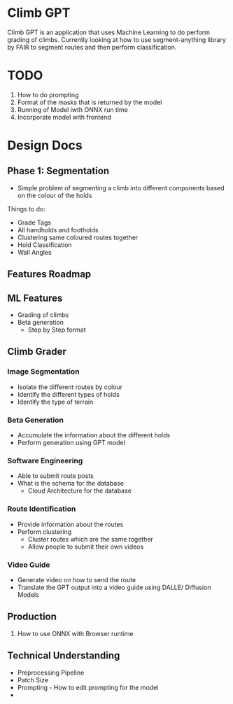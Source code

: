 # Climb GPT

Climb GPT is an application that uses Machine Learning to do perform grading of climbs.
Currently looking at how to use segment-anything library by FAIR to segment routes and then perform classification.


# TODO

1. How to do prompting
2. Format of the masks that is returned by the model
3. Running of Model iwth ONNX run time
4. Incorporate model with frontend

# Design Docs

## Phase 1: Segmentation
- Simple problem of segmenting a climb into different components based on the colour of the holds

Things to do:
- Grade Tags
- All handholds and footholds
- Clustering same coloured routes together
- Hold Classification
- Wall Angles


## Features Roadmap


## ML Features
- Grading of climbs
- Beta generation
  - Step by Step format 

## Climb Grader

### Image Segmentation
- Isolate the different routes by colour
- Identify the different types of holds
- Identify the type of terrain

### Beta Generation

- Accumulate the information about the different holds
- Perform generation using GPT model

### Software Engineering
- Able to submit route posts
- What is the schema for the database
  - Cloud Architecture for the database


### Route Identification
- Provide information about the routes
- Perform clustering
  - Cluster routes which are the same together
  - Allow people to submit their own videos

### Video Guide
- Generate video on how to send the route
- Translate the GPT output into a video guide using DALLE/ Diffusion Models

## Production
1. How to use ONNX with Browser runtime


## Technical Understanding
- Preprocessing Pipeline
- Patch Size
- Prompting - How to edit prompting for the model
- 